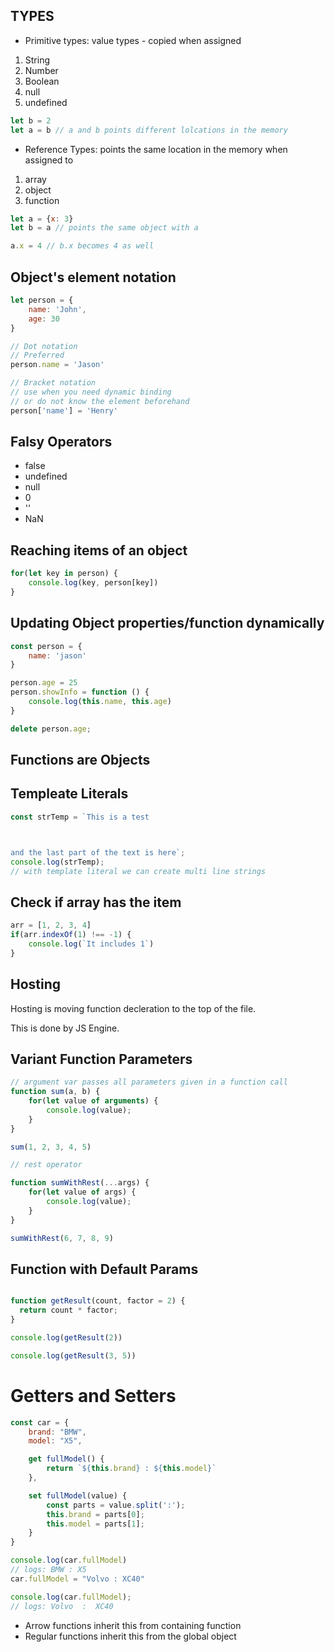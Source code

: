 
## TYPES

- Primitive types: value types - copied when assigned

1. String
2. Number
3. Boolean
4. null
5. undefined

```js
let b = 2
let a = b // a and b points different lolcations in the memory
```

- Reference Types: points the same location in the memory when assigned to

1. array
2. object
3. function

```js
let a = {x: 3}
let b = a // points the same object with a

a.x = 4 // b.x becomes 4 as well
```


## Object's element notation

```js
let person = {
    name: 'John',
    age: 30
}

// Dot notation
// Preferred
person.name = 'Jason'

// Bracket notation
// use when you need dynamic binding
// or do not know the element beforehand
person['name'] = 'Henry'

```

## Falsy Operators

- false
- undefined
- null
- 0
- ''
- NaN


## Reaching items of an object

```js
for(let key in person) {
    console.log(key, person[key])
}
```


## Updating Object properties/function dynamically

```js
const person = {
    name: 'jason'
}

person.age = 25
person.showInfo = function () {
    console.log(this.name, this.age)
}

delete person.age;
```

## Functions are Objects


## Templeate Literals

```js
const strTemp = `This is a test



and the last part of the text is here`;
console.log(strTemp); 
// with template literal we can create multi line strings

```

## Check if array has the item

```js
arr = [1, 2, 3, 4]
if(arr.indexOf(1) !== -1) {
    console.log(`It includes 1`)
}

```

## Hosting 

Hosting is moving function decleration to the top of the file.

This is done by JS Engine.



## Variant Function Parameters

```js
// argument var passes all parameters given in a function call
function sum(a, b) {
    for(let value of arguments) {
        console.log(value);
    }
}

sum(1, 2, 3, 4, 5)

// rest operator

function sumWithRest(...args) {
    for(let value of args) {
        console.log(value);
    }
}

sumWithRest(6, 7, 8, 9)
```


## Function with Default Params


```js

function getResult(count, factor = 2) {
  return count * factor;
}

console.log(getResult(2))

console.log(getResult(3, 5))
```


# Getters and Setters

```js
const car = {
    brand: "BMW",
    model: "X5",

    get fullModel() {
        return `${this.brand} : ${this.model}`
    },

    set fullModel(value) {
        const parts = value.split(':');
        this.brand = parts[0];
        this.model = parts[1];
    }
}

console.log(car.fullModel)
// logs: BMW : X5
car.fullModel = "Volvo : XC40"

console.log(car.fullModel);
// logs: Volvo  :  XC40

```

* Arrow functions inherit this from containing function
* Regular functions inherit this from the global object